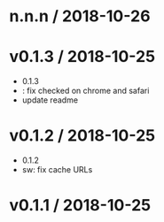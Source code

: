 
n.n.n / 2018-10-26
==================



v0.1.3 / 2018-10-25
===================

  * 0.1.3
  * <x-checkbox>: fix checked on chrome and safari
  * update readme

v0.1.2 / 2018-10-25
===================

  * 0.1.2
  * sw: fix cache URLs

v0.1.1 / 2018-10-25
===================
